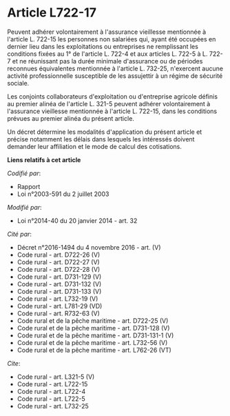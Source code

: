 # Article L722-17

Peuvent adhérer volontairement à l'assurance vieillesse mentionnée à l'article L. 722-15 les personnes non salariées qui,
ayant été occupées en dernier lieu dans les exploitations ou entreprises ne remplissant les conditions fixées au 1° de
l'article L. 722-4 et aux articles L. 722-5 à L. 722-7 et ne réunissant pas la durée minimale d'assurance ou de périodes
reconnues équivalentes mentionnée à l'article L. 732-25, n'exercent aucune activité professionnelle susceptible de les
assujettir à un régime de sécurité sociale. 

Les conjoints collaborateurs d'exploitation ou d'entreprise agricole définis au premier alinéa de l'article L. 321-5 peuvent
adhérer volontairement à l'assurance vieillesse mentionnée à l'article L. 722-15, dans les conditions prévues au premier
alinéa du présent article. 

Un décret détermine les modalités d'application du présent article et précise notamment les délais dans lesquels les
intéressés doivent demander leur affiliation et le mode de calcul des cotisations.

**Liens relatifs à cet article**

_Codifié par_:

  - Rapport
  - Loi n°2003-591 du 2 juillet 2003

_Modifié par_:

  - Loi n°2014-40 du 20 janvier 2014 - art. 32

_Cité par_:

  - Décret n°2016-1494 du 4 novembre 2016 - art. (V)
  - Code rural - art. D722-26 (V)
  - Code rural - art. D722-27 (V)
  - Code rural - art. D722-28 (V)
  - Code rural - art. D731-129 (V)
  - Code rural - art. D731-132 (V)
  - Code rural - art. D731-133 (V)
  - Code rural - art. L732-19 (V)
  - Code rural - art. L781-29 (VD)
  - Code rural - art. R732-63 (V)
  - Code rural et de la pêche maritime - art. D722-25 (V)
  - Code rural et de la pêche maritime - art. D731-128 (V)
  - Code rural et de la pêche maritime - art. D731-131-1 (V)
  - Code rural et de la pêche maritime - art. L732-56 (V)
  - Code rural et de la pêche maritime - art. L762-26 (VT)

_Cite_:

  - Code rural - art. L321-5 (V)
  - Code rural - art. L722-15
  - Code rural - art. L722-4
  - Code rural - art. L722-5
  - Code rural - art. L732-25

